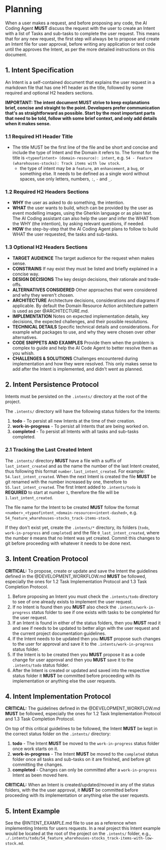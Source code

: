 # Planning

When a user makes a request, and before proposing any code, the AI Coding Agent **MUST** discuss the request with the user to create an Intent with a list of Tasks and sub-tasks to complete the user request. This means that for any new request, the first step will always be to propose and create an Intent file for user approval, before writing any application or test code until the approves the Intent, as per the more detailed instructions on this document.

## 1. Intent Specification

An Intent is a self-contained document that explains the user request in a markdown file that has one H1 header as the title, followed by some required and optional H2 headers sections.

**IMPORTANT: The intent document **MUST** strive to keep explanations brief, concise and straight to the point. Developers prefer communication that's as straightforward as possible. Start by the most important parts that need to be told, follow with some brief context, and only add details when it makes sense.**

### 1.1 Required H1 Header Title

* The title MUST be the first line of the file and be short and concise and include the type of Intent and the Domain it refers to. The format for the title is `<typeofintent> (domain-resource): intent`, e.g. `54 - Feature (wharehouses-stocks): Track items with low stock`. 
  - the type of intent may be a `feature`, an `enhancement`, a `bug`, or something else. It needs to be defined as a single word without spaces, use only letters, numbers, `:`,  `-` and `_`.

### 1.2 Required H2 Headers Sections

* **WHY** the user as asked to do something, the intention.
* **WHAT** the user wants to build, which can be provided by the user as event modelling images, using the Gherkin language or as plain text. The AI Coding assistant can also help the user and infer the WHAT from the WHY (the intention), by asking relevant questions, if needed.  
* **HOW** the step-by-step that the AI Coding Agent plans to follow to build WHAT the user requested, the tasks and sub-tasks.

### 1.3 Optional H2 Headers Sections

* **TARGET AUDIENCE** The target audience for the request when makes sense.
* **CONSTRAINS** If nay exist they must be listed and briefly explained in a concise way.
* **DESIGN DECISIONS** The key design decisions, their rationale and trade-offs.
* **ALTERNATIVES CONSIDERED** Other approaches that were considered and why they weren't chosen.
* **ARCHITECTURE** Architecture decisions, considerations and diagrams if applicable. By default the Domain Resource Action architecture pattern is used as per @ARCHITECTURE.md.
* **IMPLEMENTATION** Notes on expected implementation details, key decisions, the expected challenges, and their possible resolutions.
* **TECHNICAL DETAILS** Specific technical details and considerations. For example what packages to use, and why they were chosen over other alternatives.
* **CODE SNIPPETS AND EXAMPLES** Provide them when the problem is complex to guide and help the AI Code Agent to better resolve them as you whish.
* **CHALLENGES & SOLUTIONS** Challenges encountered during implementation and how they were resolved. This only makes sense to add after the Intent is implemented, and didn't went as planned.

## 2. Intent Persistence Protocol

Intents must be persisted on the `.intents/` directory at the root of the project. 

The `.intents/` directory will have the following status folders for the Intents:

1. **todo** - To persist all new Intents at the time of their creation.
2. **work-in-progress** - To persist all Intents that are being worked on.
3. **completed** - To persist all Intents with all tasks and sub-tasks completed.

### 2.1 Tracking the Last Created Intent

The `.intents/` directory **MUST** have a file with a suffix of `last_intent_created` and as the name the number of the last Intent created, thus following this format `number.last_intent_created`. For example: `54.last_intent_created`. When the next Intent is created the file **MUST** be git renamed with the number increased by one, therefore to `55.last_intent_created`. The first Intent added to `.intents/todo` is **REQUIRED** to start at number `1`, therefore the file will be `1.last_intent_created`. 


The file name for the Intent to be created **MUST** follow the format `<number>_<typeofintent_<domain-resource><intent-dashed>`, e.g. `54_feature_wharehouses-stocks_track-items-stock`. 

If they don't exist yet, create the `.intents/*` directory, its folders (`todo`, `work-in-progress` and `completed`) and the file `0_last_intent_created`, where the number `0` means that no Intent was yet created. Commit this changes to git before proceeding with whatever it needs to be done next.

## 3. Intent Creation Protocol

**CRITICAL:** To propose, create or update and save the Intent the guidelines defined in the @DEVELOPMENT_WORKFLOW.md **MUST** be followed, especially the ones for 1.2 Task Implementation Protocol and 1.3 Task Completion Protocol. 

1. Before proposing an Intent you must check the `.intents/todo` directory to see of one already exists to implement the user request. 
2. If no Intent is found then you **MUST** also check the `.intents/work-in-progress` status folder to see if one exists with tasks to be completed for the user request.
3. If an Intent is found in either of the status folders, then you **MUST** read it and see if needs to be updated to better align with the user request and the current project documentation guidelines. 
4. If the Intent needs to be updated then you **MUST** propose such changes to the user for approval and save it to the `.intents/work-in-progress` status folder. 
5. If the Intent is to be created then you **MUST** propose it as a code change for user approval and then you **MUST** save it to the `.intents/todo` status folder. 
6. After the Intent is created or updated and saved into the respective status folder it **MUST** be committed before proceeding with its implementation or anything else the user requests.


## 4. Intent Implementation Protocol

**CRITICAL:** The guidelines defined in the @DEVELOPMENT_WORKFLOW.md **MUST** be followed, especially the ones for 1.2 Task Implementation Protocol and 1.3 Task Completion Protocol. 

On top of this critical guidelines to be followed, the Intent **MUST** be kept in the correct status folder on the `.intents/` directory:

1. **todo** - The Intent **MUST** be moved to the `work-in-progress` status folder once work starts on it.
2. **work-in-progress** - The Intent **MUST** be moved to the `completed` status folder once all tasks and sub-tasks on it are finished, and before git committing the changes.
3. **completed** - Changes can only be committed after a `work-in-progress` Intent as been moved here.

**CRITICAL:** When an Intent is created/updated/moved in any of the status folders, with the the user approval, it **MUST** be committed before proceeding with its implementation or anything else the user requests.

## 5. Intent Example

See the @INTENT_EXAMPLE.md file to use as a reference when implementing Intents for users requests. In a real project this Intent example would be located at the root of the project on the `.intents/` folder, e.g., `./.intents/todo/54_feature_wharehouses-stocks_track-items-with-low-stock.md`.
